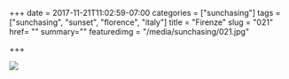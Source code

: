 +++
date = 2017-11-21T11:02:59-07:00
categories = ["sunchasing"]
tags = ["sunchasing", "sunset", "florence", "italy"]
title = "Firenze"
slug = "021"
href= ""
summary=""
featuredimg = "/media/sunchasing/021.jpg"

+++

<img src="/media/sunchasing/021.jpg" />